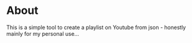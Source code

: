 # About
This is a simple tool to create a playlist on Youtube from json - honestly mainly for my personal use...